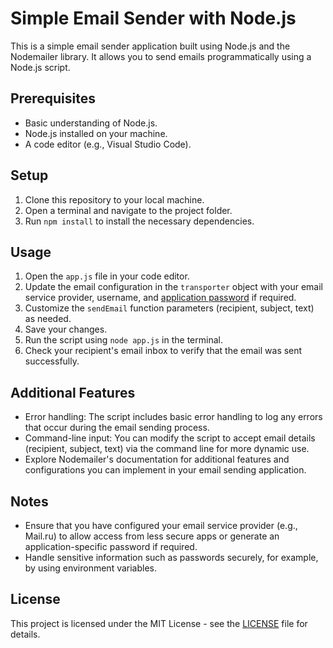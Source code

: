 # Simple Email Sender with Node.js

This is a simple email sender application built using Node.js and the Nodemailer library. It allows you to send emails programmatically using a Node.js script.

## Prerequisites

- Basic understanding of Node.js.
- Node.js installed on your machine.
- A code editor (e.g., Visual Studio Code).

## Setup

1. Clone this repository to your local machine.
2. Open a terminal and navigate to the project folder.
3. Run `npm install` to install the necessary dependencies.

## Usage

1. Open the `app.js` file in your code editor.
2. Update the email configuration in the `transporter` object with your email service provider, username, and [application password](https://help.mail.ru/mail/security/protection/external) if required.
3. Customize the `sendEmail` function parameters (recipient, subject, text) as needed.
4. Save your changes.
5. Run the script using `node app.js` in the terminal.
6. Check your recipient's email inbox to verify that the email was sent successfully.

## Additional Features

- Error handling: The script includes basic error handling to log any errors that occur during the email sending process.
- Command-line input: You can modify the script to accept email details (recipient, subject, text) via the command line for more dynamic use.
- Explore Nodemailer's documentation for additional features and configurations you can implement in your email sending application.

## Notes

- Ensure that you have configured your email service provider (e.g., Mail.ru) to allow access from less secure apps or generate an application-specific password if required.
- Handle sensitive information such as passwords securely, for example, by using environment variables.

## License

This project is licensed under the MIT License - see the [LICENSE](LICENSE) file for details.
